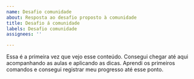 ```yaml
---
name: Desafio comunidade
about: Resposta ao desafio proposto à comunidade
title: Desafio á comunidade
labels: Desafio comunidade
assignees: ''

---
```


Essa é a primeira vez que vejo esse conteúdo.
Consegui chegar até aqui acompanhando as aulas e aplicando as dicas.
Aprendi os primeiros comandos e consegui registrar meu progresso até esse ponto.

